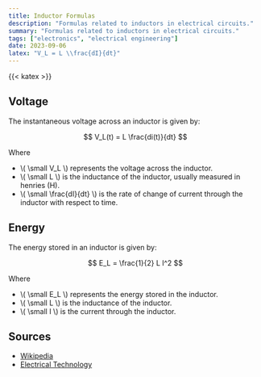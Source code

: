```yaml
---
title: Inductor Formulas
description: "Formulas related to inductors in electrical circuits."
summary: "Formulas related to inductors in electrical circuits."
tags: ["electronics", "electrical engineering"]
date: 2023-09-06
latex: "V_L = L \\frac{dI}{dt}"
---
```


{{< katex >}}

## Voltage 
The instantaneous voltage across an inductor is given by:

$$ V_L(t) = L \frac{di(t)}{dt} $$

Where

- \\( \small V_L \\) represents the voltage across the inductor.
- \\( \small L \\) is the inductance of the inductor, usually measured in henries (H).
- \\( \small \frac{dI}{dt} \\) is the rate of change of current through the inductor with respect to time.

## Energy
The energy stored in an inductor is given by:

$$ E_L = \frac{1}{2} L I^2 $$

Where

- \\( \small E_L \\) represents the energy stored in the inductor.
- \\( \small L \\) is the inductance of the inductor.
- \\( \small I \\) is the current through the inductor.


## Sources

- [Wikipedia](https://en.wikipedia.org/wiki/Inductor)
- [Electrical Technology](https://www.electricaltechnology.org/2020/10/inductor-inductance-formula-equations.html)
